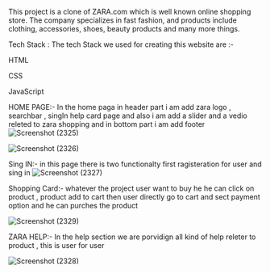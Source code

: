 
This project is a clone of ZARA.com which is well known online shopping store. The company specializes in fast fashion, and products include clothing, accessories, shoes, beauty products and many more things.

Tech Stack :
The tech Stack we used for creating this website are :-

 HTML

 CSS

 JavaScript
 
 
 HOME PAGE:-
 In the home paga in header part i am add zara logo , searchbar , singIn help card page
 and also i am add a slider and a vedio releted to zara shopping and in bottom part i am add 
 footer
 ![Screenshot (2325)](https://user-images.githubusercontent.com/101566216/174245222-668acc2b-c462-40a3-b607-dcff76965245.png)

![Screenshot (2326)](https://user-images.githubusercontent.com/101566216/174245656-656cfcc0-4168-4da4-8a9d-b613e2a7aaad.png)

Sing IN:-
in this page there is two functionalty first ragisteration for user and sing in 
![Screenshot (2327)](https://user-images.githubusercontent.com/101566216/174245801-0d317e15-46f0-497e-8224-89f1e1de2224.png)

Shopping Card:-
whatever the project user want to buy he he can click on product , product add to cart then user directly go to cart and sect payment option and he can purches the product 


![Screenshot (2329)](https://user-images.githubusercontent.com/101566216/174246214-e9f3616b-5a64-4368-ba64-d23456006147.png)


ZARA HELP:-
In the help section we are porvidign all kind of help releter to product , this is user for user


![Screenshot (2328)](https://user-images.githubusercontent.com/101566216/174246475-11ab7700-34f7-4382-b26b-b0a3f668b9bb.png)
